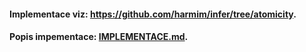 #### Implementace viz: https://github.com/harmim/infer/tree/atomicity.
#### Popis impementace: [IMPLEMENTACE.md](../IMPLEMENTACE.md).
